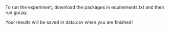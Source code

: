 To run the experiment, download the packages in equirements.txt and then run gui.py. 

Your results will be saved in data.csv when you are finished!
